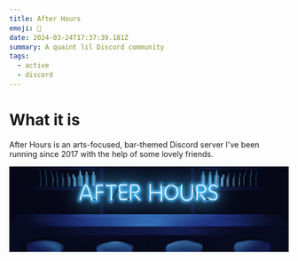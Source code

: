 ```yaml
---
title: After Hours
emoji: 🥂
date: 2024-03-24T17:37:39.181Z
summary: A quaint lil Discord community
tags:
  - active
  - discord
---
```

# W﻿hat it is

A﻿fter Hours is an arts-focused, bar-themed Discord server I've been running since 2017 with the help of some lovely friends.

![](/src/assets/img/after_hours2.png)